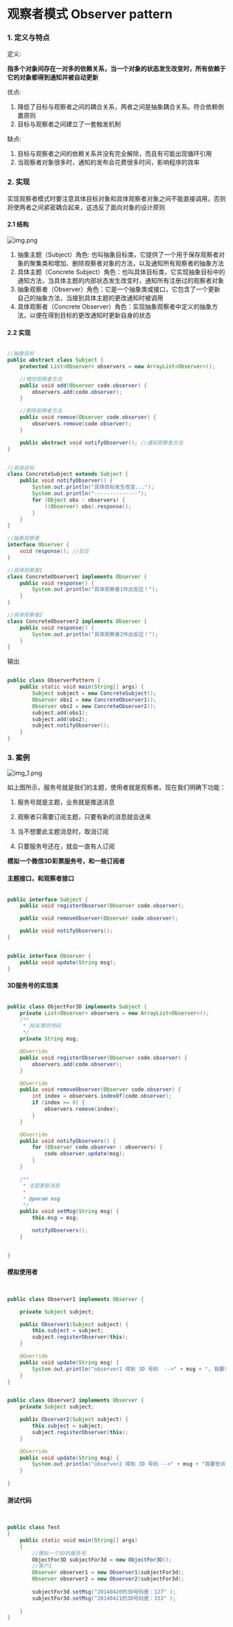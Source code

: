 # 观察者模式 Observer pattern

### 1. 定义与特点

定义:

**指多个对象间存在一对多的依赖关系，当一个对象的状态发生改变时，所有依赖于它的对象都得到通知并被自动更新**

优点:

1. 降低了目标与观察者之间的耦合关系，两者之间是抽象耦合关系。符合依赖倒置原则
2. 目标与观察者之间建立了一套触发机制

缺点:

1. 目标与观察者之间的依赖关系并没有完全解除，而且有可能出现循环引用
2. 当观察者对象很多时，通知的发布会花费很多时间，影响程序的效率

### 2. 实现

实现观察者模式时要注意具体目标对象和具体观察者对象之间不能直接调用，否则将使两者之间紧密耦合起来，这违反了面向对象的设计原则

#### 2.1 结构

![img.png](img.png)

1. 抽象主题（Subject）角色: 也叫抽象目标类，它提供了一个用于保存观察者对象的聚集类和增加、删除观察者对象的方法，以及通知所有观察者的抽象方法
2. 具体主题（Concrete Subject）角色：也叫具体目标类，它实现抽象目标中的通知方法，当具体主题的内部状态发生改变时，通知所有注册过的观察者对象
3. 抽象观察者（Observer）角色：它是一个抽象类或接口，它包含了一个更新自己的抽象方法，当接到具体主题的更改通知时被调用
4. 具体观察者（Concrete Observer）角色：实现抽象观察者中定义的抽象方法，以便在得到目标的更改通知时更新自身的状态

#### 2.2 实现

```java

//抽象目标
public abstract class Subject {
    protected List<Observer> observers = new ArrayList<Observer>();

    //增加观察者方法
    public void add(Observer code.observer) {
        observers.add(code.observer);
    }

    //删除观察者方法
    public void remove(Observer code.observer) {
        observers.remove(code.observer);
    }

    public abstract void notifyObserver(); //通知观察者方法
}


//具体目标
class ConcreteSubject extends Subject {
    public void notifyObserver() {
        System.out.println("具体目标发生改变...");
        System.out.println("--------------");
        for (Object obs : observers) {
            ((Observer) obs).response();
        }
    }
}

//抽象观察者
interface Observer {
    void response(); //反应
}

//具体观察者1
class ConcreteObserver1 implements Observer {
    public void response() {
        System.out.println("具体观察者1作出反应！");
    }
}

//具体观察者2
class ConcreteObserver2 implements Observer {
    public void response() {
        System.out.println("具体观察者2作出反应！");
    }
}

```

输出

```java

public class ObserverPattern {
    public static void main(String[] args) {
        Subject subject = new ConcreteSubject();
        Observer obs1 = new ConcreteObserver1();
        Observer obs2 = new ConcreteObserver2();
        subject.add(obs1);
        subject.add(obs2);
        subject.notifyObserver();
    }
}

```

### 3. 案例

![img_1.png](img_1.png)

如上图所示，服务号就是我们的主题，使用者就是观察者。现在我们明确下功能：

1. 服务号就是主题，业务就是推送消息

2. 观察者只需要订阅主题，只要有新的消息就会送来

3. 当不想要此主题消息时，取消订阅

4. 只要服务号还在，就会一直有人订阅

**模拟一个微信3D彩票服务号，和一些订阅者**

#### 主题接口，和观察者接口

```java

public interface Subject {
    public void registerObserver(Observer code.observer);

    public void removeObserver(Observer code.observer);

    public void notifyObservers();
}


public interface Observer {
    public void update(String msg);
}

```

#### 3D服务号的实现类

```java

public class ObjectFor3D implements Subject {
    private List<Observer> observers = new ArrayList<Observer>();
    /**
     * 3D彩票的号码
     */
    private String msg;

    @Override
    public void registerObserver(Observer code.observer) {
        observers.add(code.observer);
    }

    @Override
    public void removeObserver(Observer code.observer) {
        int index = observers.indexOf(code.observer);
        if (index >= 0) {
            observers.remove(index);
        }
    }

    @Override
    public void notifyObservers() {
        for (Observer code.observer : observers) {
            code.observer.update(msg);
        }
    }

    /**
     * 主题更新消息
     *
     * @param msg
     */
    public void setMsg(String msg) {
        this.msg = msg;

        notifyObservers();
    }


}
```

#### 模拟使用者

```java


public class Observer1 implements Observer {

    private Subject subject;

    public Observer1(Subject subject) {
        this.subject = subject;
        subject.registerObserver(this);
    }

    @Override
    public void update(String msg) {
        System.out.println("observer1 得到 3D 号码  -->" + msg + ", 我要记下来。");
    }
}


public class Observer2 implements Observer {
    private Subject subject;

    public Observer2(Subject subject) {
        this.subject = subject;
        subject.registerObserver(this);
    }

    @Override
    public void update(String msg) {
        System.out.println("observer2 得到 3D 号码 -->" + msg + "我要告诉舍友们。");
    }
    
}
```

#### 测试代码

```java


public class Test
{
	public static void main(String[] args)
	{
		//模拟一个3D的服务号
		ObjectFor3D subjectFor3d = new ObjectFor3D();
		//客户1
		Observer observer1 = new Observer1(subjectFor3d);
		Observer observer2 = new Observer2(subjectFor3d);
 
		subjectFor3d.setMsg("20140420的3D号码是：127" );
		subjectFor3d.setMsg("20140421的3D号码是：333" );
		
	}
}

```